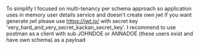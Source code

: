 To simplify I focused on multi-tenancy per schema approach so application uses in memory user details service and doesn't create own jwt if you want generate jwt please use https://jwt.io/ with secret key 'very_hard_and_very_secret_kackan_secret_key'. 
I recommend to use postman as a client with sub JOHNDOE or ANNADOE (these users exist and have own schema) as a payload
